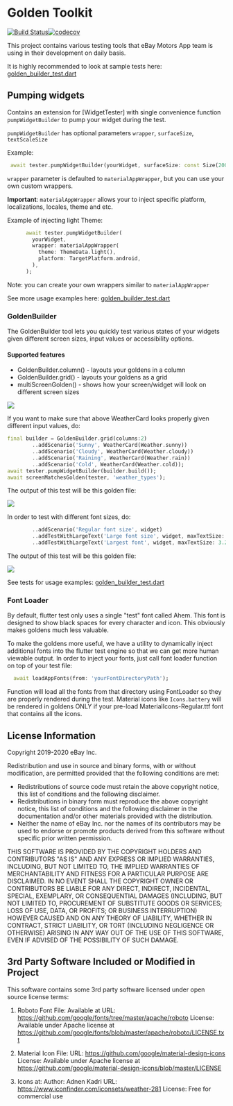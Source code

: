# Golden Toolkit

[![Build Status](https://travis-ci.org/eBay/flutter_glove_box.svg?branch=master)](https://travis-ci.org/eBay/flutter_glove_box)[![codecov](https://codecov.io/gh/eBay/flutter_glove_box/branch/master/graph/badge.svg)](https://codecov.io/gh/eBay/flutter_glove_box)

This project contains various testing tools that eBay Motors App team is using in their development on daily basis.

It is highly recommended to look at sample tests here: [golden_builder_test.dart](test/golden_builder_test.dart)

## Pumping widgets

Contains an extension for [WidgetTester] with single convenience function `pumpWidgetBuilder` to pump your widget during the test.

`pumpWidgetBuilder` has optional parameters `wrapper`, `surfaceSize`, `textScaleSize`

Example:

```dart
 await tester.pumpWidgetBuilder(yourWidget, surfaceSize: const Size(200, 200));
```

`wrapper` parameter is defaulted to `materialAppWrapper`, but you can use your own custom wrappers.

**Important**: `materialAppWrapper` allows your to inject specific platform, localizations, locales, theme and etc.

Example of injecting light Theme:

```dart
      await tester.pumpWidgetBuilder(
        yourWidget,
        wrapper: materialAppWrapper(
          theme: ThemeData.light(),
          platform: TargetPlatform.android,
        ),
      );
```

Note: you can create your own wrappers similar to `materialAppWrapper`

See more usage examples here: [golden_builder_test.dart](test/golden_builder_test.dart)

### GoldenBuilder

The GoldenBuilder tool lets you quickly test various states of your widgets given different screen sizes, input values or accessibility options.

#### Supported features

- GoldenBuilder.column() - layouts your goldens in a column
- GoldenBuilder.grid() - layouts your goldens as a grid
- multiScreenGolden() - shows how your screen/widget will look on different screen sizes

![](test/goldens/single_weather_card.png)

If you want to make sure that above WeatherCard looks properly given different input values, do:

```dart
final builder = GoldenBuilder.grid(columns:2)
        ..addScenario('Sunny', WeatherCard(Weather.sunny))
        ..addScenario('Cloudy', WeatherCard(Weather.cloudy))
        ..addScenario('Raining', WeatherCard(Weather.rain))
        ..addScenario('Cold', WeatherCard(Weather.cold));
await tester.pumpWidgetBuilder(builder.build());
await screenMatchesGolden(tester, 'weather_types');
```

The output of this test will be this golden file:

![](test/goldens/weather_types_grid.png)

In order to test with different font sizes, do:

```dart
        ..addScenario('Regular font size', widget)
        ..addTestWithLargeText('Large font size', widget, maxTextSize: 2.0)
        ..addTestWithLargeText('Largest font', widget, maxTextSize: 3.2);
```

The output of this test will be this golden file:

![](test/goldens/weather_accessibility.png)

See tests for usage examples: [golden_builder_test.dart](test/golden_builder_test.dart)

### Font Loader

By default, flutter test only uses a single "test" font called Ahem.
This font is designed to show black spaces for every character and icon. This obviously makes goldens much less valuable.

To make the goldens more useful, we have a utility to dynamically inject additional fonts into the flutter test engine so that we can get more human viewable output.
In order to inject your fonts, just call font loader function on top of your test file:

```dart
  await loadAppFonts(from: 'yourFontDirectoryPath');
```

Function will load all the fonts from that directory using FontLoader so they are properly rendered during the test.
Material icons like `Icons.battery` will be rendered in goldens ONLY if your pre-load MaterialIcons-Regular.ttf font that contains all the icons.

## License Information

Copyright 2019-2020 eBay Inc.

Redistribution and use in source and binary forms, with or without
modification, are permitted provided that the following conditions are
met:

- Redistributions of source code must retain the above copyright
  notice, this list of conditions and the following disclaimer.
- Redistributions in binary form must reproduce the above
  copyright notice, this list of conditions and the following disclaimer
  in the documentation and/or other materials provided with the
  distribution.
- Neither the name of eBay Inc. nor the names of its
  contributors may be used to endorse or promote products derived from
  this software without specific prior written permission.

THIS SOFTWARE IS PROVIDED BY THE COPYRIGHT HOLDERS AND CONTRIBUTORS
"AS IS" AND ANY EXPRESS OR IMPLIED WARRANTIES, INCLUDING, BUT NOT
LIMITED TO, THE IMPLIED WARRANTIES OF MERCHANTABILITY AND FITNESS FOR
A PARTICULAR PURPOSE ARE DISCLAIMED. IN NO EVENT SHALL THE COPYRIGHT
OWNER OR CONTRIBUTORS BE LIABLE FOR ANY DIRECT, INDIRECT, INCIDENTAL,
SPECIAL, EXEMPLARY, OR CONSEQUENTIAL DAMAGES (INCLUDING, BUT NOT
LIMITED TO, PROCUREMENT OF SUBSTITUTE GOODS OR SERVICES; LOSS OF USE,
DATA, OR PROFITS; OR BUSINESS INTERRUPTION) HOWEVER CAUSED AND ON ANY
THEORY OF LIABILITY, WHETHER IN CONTRACT, STRICT LIABILITY, OR TORT
(INCLUDING NEGLIGENCE OR OTHERWISE) ARISING IN ANY WAY OUT OF THE USE
OF THIS SOFTWARE, EVEN IF ADVISED OF THE POSSIBILITY OF SUCH DAMAGE.

## 3rd Party Software Included or Modified in Project

This software contains some 3rd party software licensed under open source license terms:

1. Roboto Font File:
   Available at URL: https://github.com/google/fonts/tree/master/apache/roboto
   License: Available under Apache license at https://github.com/google/fonts/blob/master/apache/roboto/LICENSE.txt

2. Material Icon File:
   URL: https://github.com/google/material-design-icons
   License: Available under Apache license at https://github.com/google/material-design-icons/blob/master/LICENSE

3. Icons at:
   Author: Adnen Kadri
   URL: https://www.iconfinder.com/iconsets/weather-281
   License: Free for commercial use
